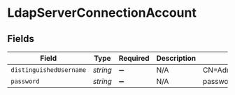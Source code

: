 # LdapServerConnectionAccount


## Fields

| Field                                       | Type                                        | Required                                    | Description                                 | Example                                     |
| ------------------------------------------- | ------------------------------------------- | ------------------------------------------- | ------------------------------------------- | ------------------------------------------- |
| `distinguishedUsername`                     | *string*                                    | :heavy_minus_sign:                          | N/A                                         | CN=Administrator,CN=Users,DC=Company,DC=com |
| `password`                                  | *string*                                    | :heavy_minus_sign:                          | N/A                                         | password                                    |
